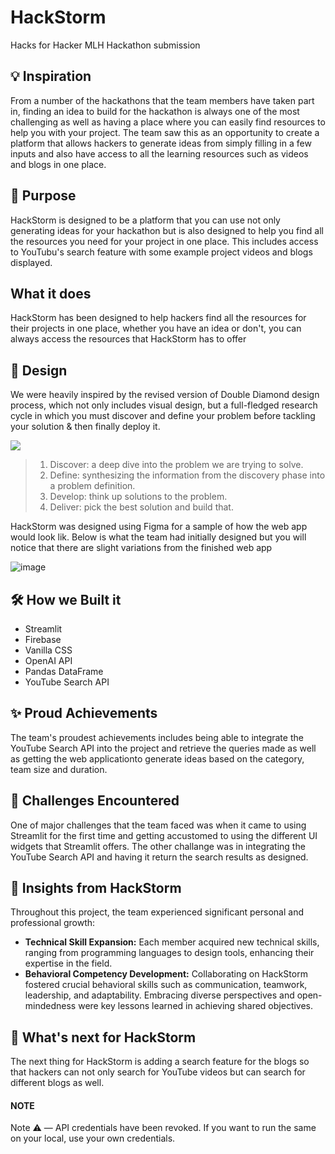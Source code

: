 # HackStorm
Hacks for Hacker MLH Hackathon submission

## 💡 Inspiration
From a number of the hackathons that the team members have taken part in, finding an idea to build for the hackathon is always one of the most challenging as well as having a place where you can easily find resources to help you with your project. The team saw this as an opportunity to create a platform that allows hackers to generate ideas from simply filling in a few inputs and also have access to all the learning resources such as videos and blogs in one place.

## 🤔 Purpose
HackStorm is designed to be a platform that you can use not only generating ideas for your hackathon but is also designed to help you find all the resources you need for your project in one place. This includes access to YouTubu's search feature with some example project videos and blogs displayed.

## What it does
HackStorm has been designed to help hackers find all the resources for their projects in one place, whether you have an idea or don't, you can always access the resources that HackStorm has to offer

## 🎨 Design
We were heavily inspired by the revised version of Double Diamond design process, which not only includes visual design, but a full-fledged research cycle in which you must discover and define your problem before tackling your solution & then finally deploy it.

<img src="https://res.cloudinary.com/devpost/image/fetch/s--RDG-HzfY--/c_limit,f_auto,fl_lossy,q_auto:eco,w_900/https://assets.website-files.com/5e2ae40d598c476b087ac0cb/5e4541d9b89a7d396a6d6d36_Process%2520Focus2_1%25402x.png" />

> 1. Discover: a deep dive into the problem we are trying to solve.
> 2. Define: synthesizing the information from the discovery phase into a problem definition.
> 3. Develop: think up solutions to the problem.
> 4. Deliver: pick the best solution and build that.

HackStorm was designed using Figma for a sample of how the web app would look lik. Below is what the team had initially designed but you will notice that there are slight variations from the finished web app

![image](https://github.com/akebu6/HackStorm/assets/74776297/00efa2dc-e64c-4139-9c9b-d3fefc82a018)


## 🛠 How we Built it
- Streamlit
- Firebase
- Vanilla CSS
- OpenAI API
- Pandas DataFrame
- YouTube Search API

## ✨ Proud Achievements
The team's proudest achievements includes being able to integrate the YouTube Search API into the project and retrieve the queries made as well as getting the web  applicationto generate ideas based on the category, team size and duration.

## 😤 Challenges Encountered
One of major challenges that the team faced was when it came to using Streamlit for the first time and getting accustomed to using the different UI widgets that Streamlit offers. The other challange was in integrating the YouTube Search API and having it return the search results as designed.

## 🙌 Insights from HackStorm
Throughout this project, the team experienced significant personal and professional growth:
- **Technical Skill Expansion:** Each member acquired new technical skills, ranging from programming languages to design tools, enhancing their expertise in the field.
- **Behavioral Competency Development:** Collaborating on HackStorm fostered crucial behavioral skills such as communication, teamwork, leadership, and adaptability. Embracing diverse perspectives and open-mindedness were key lessons learned in achieving shared objectives.

## 🚀 What's next for HackStorm
The next thing for HackStorm is adding a search feature for the blogs so that hackers can not only search for YouTube videos but can search for different blogs as well.

#### NOTE
Note ⚠️ — API credentials have been revoked. If you want to run the same on your local, use your own credentials.
